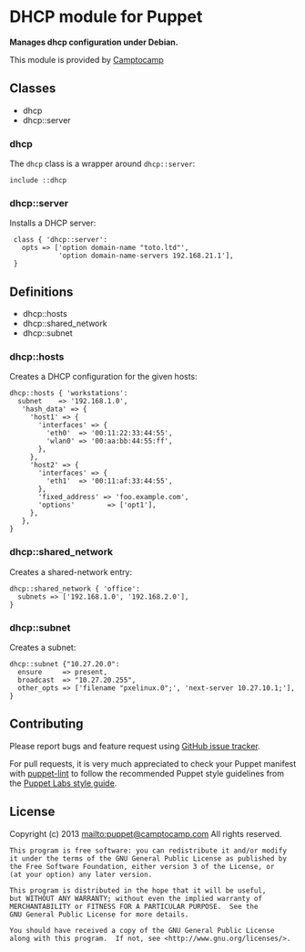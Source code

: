 # DHCP module for Puppet

**Manages dhcp configuration under Debian.**

This module is provided by [Camptocamp](http://www.camptocamp.com/)

## Classes

* dhcp
* dhcp::server

### dhcp

The `dhcp` class is a wrapper around `dhcp::server`:

    include ::dhcp

### dhcp::server

Installs a DHCP server:

     class { 'dhcp::server':
       opts => ['option domain-name "toto.ltd"',
                'option domain-name-servers 192.168.21.1'],
     }

## Definitions

* dhcp::hosts
* dhcp::shared\_network
* dhcp::subnet

### dhcp::hosts

Creates a DHCP configuration for the given hosts:

    dhcp::hosts { 'workstations':
      subnet    => '192.168.1.0',
       'hash_data' => {
         'host1' => {
           'interfaces' => {
             'eth0'  => '00:11:22:33:44:55',
             'wlan0' => '00:aa:bb:44:55:ff',
           },
         },
         'host2' => {
           'interfaces' => {
             'eth1'  => '00:11:af:33:44:55',
           },
           'fixed_address' => 'foo.example.com',
           'options'        => ['opt1'],
         },
       },
    }

### dhcp::shared\_network

Creates a shared-network entry:

    dhcp::shared_network { 'office':
      subnets => ['192.168.1.0', '192.168.2.0'],
    }

### dhcp::subnet

Creates a subnet:

    dhcp::subnet {"10.27.20.0":
      ensure     => present,
      broadcast  => "10.27.20.255",
      other_opts => ['filename "pxelinux.0";', 'next-server 10.27.10.1;'],
    }

## Contributing

Please report bugs and feature request using [GitHub issue
tracker](https://github.com/camptocamp/puppet-dhcp/issues).

For pull requests, it is very much appreciated to check your Puppet manifest
with [puppet-lint](https://github.com/camptocamp/puppet-dhcp/issues) to follow the recommended Puppet style guidelines from the
[Puppet Labs style guide](http://docs.puppetlabs.com/guides/style_guide.html).

## License

Copyright (c) 2013 <mailto:puppet@camptocamp.com> All rights reserved.

    This program is free software: you can redistribute it and/or modify
    it under the terms of the GNU General Public License as published by
    the Free Software Foundation, either version 3 of the License, or
    (at your option) any later version.
    
    This program is distributed in the hope that it will be useful,
    but WITHOUT ANY WARRANTY; without even the implied warranty of
    MERCHANTABILITY or FITNESS FOR A PARTICULAR PURPOSE.  See the
    GNU General Public License for more details.
    
    You should have received a copy of the GNU General Public License
    along with this program.  If not, see <http://www.gnu.org/licenses/>.

